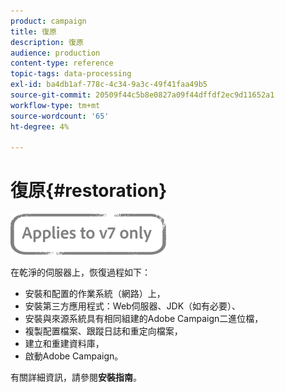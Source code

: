 ```yaml
---
product: campaign
title: 復原
description: 復原
audience: production
content-type: reference
topic-tags: data-processing
exl-id: ba4db1af-778c-4c34-9a3c-49f41faa49b5
source-git-commit: 20509f44c5b8e0827a09f44dffdf2ec9d11652a1
workflow-type: tm+mt
source-wordcount: '65'
ht-degree: 4%

---
```


# 復原{#restoration}

![](../../assets/v7-only.svg)

在乾淨的伺服器上，恢復過程如下：

* 安裝和配置的作業系統（網路）上，
* 安裝第三方應用程式：Web伺服器、JDK（如有必要）、
* 安裝與來源系統具有相同組建的Adobe Campaign二進位檔，
* 複製配置檔案、跟蹤日誌和重定向檔案，
* 建立和重建資料庫，
* 啟動Adobe Campaign。

有關詳細資訊，請參閱&#x200B;**安裝指南**。
